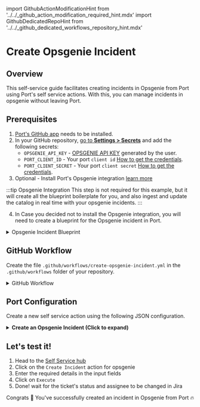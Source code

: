 import GithubActionModificationHint from '../../\_github_action_modification_required_hint.mdx'
import GithubDedicatedRepoHint from '../../\_github_dedicated_workflows_repository_hint.mdx'

# Create Opsgenie Incident

## Overview
This self-service guide facilitates creating incidents in Opsgenie from Port using Port's self service actions. With this, you can manage incidents in opsgenie without leaving Port.

## Prerequisites
1. [Port's GitHub app](https://github.com/apps/getport-io) needs to be installed.
2. In your GitHub repository, [go to **Settings > Secrets**](https://docs.github.com/en/actions/security-guides/using-secrets-in-github-actions#creating-secrets-for-a-repository) and add the following secrets:
   - `OPSGENIE_API_KEY` - [OPSGENIE API KEY](https://getport-test.app.opsgenie.com/settings/api-key-management) generated by the user.
   - `PORT_CLIENT_ID` - Your port `client id` [How to get the credentials](https://docs.getport.io/build-your-software-catalog/sync-data-to-catalog/api/#find-your-port-credentials).
   - `PORT_CLIENT_SECRET` - Your port `client secret` [How to get the credentials](https://docs.getport.io/build-your-software-catalog/sync-data-to-catalog/api/#find-your-port-credentials).
3. Optional - Install Port's Opsgenie integration [learn more](http://localhost:4000/build-your-software-catalog/sync-data-to-catalog/incident-management/opsgenie)

  :::tip Opsgenie Integration
  This step is not required for this example, but it will create all the blueprint boilerplate for you, and also ingest and update the catalog in real time with your opsgenie incidents.
  :::

4. In Case you decided not to install the Opsgenie integration, you will need to create a blueprint for the Opsgenie incident in Port.

<details>
<summary> Opsgenie Incident Blueprint </summary>

```json showLineNumbers
{
  "identifier": "opsGenieIncident",
  "description": "This blueprint represents an OpsGenie incident in our software catalog",
  "title": "OpsGenie Incident",
  "icon": "OpsGenie",
  "schema": {
    "properties": {
      "description": {
        "title": "Description",
        "type": "string"
      },
      "status": {
        "type": "string",
        "title": "Status",
        "enum": ["closed", "open", "resolved"],
        "enumColors": {
          "closed": "blue",
          "open": "red",
          "resolved": "green"
        },
        "description": "The status of the incident"
      },
      "url": {
        "type": "string",
        "format": "url",
        "title": "URL"
      },
      "tags": {
        "type": "array",
        "items": {
          "type": "string"
        },
        "title": "Tags"
      },
      "responders": {
        "type": "array",
        "title": "Responders",
        "description": "Responders to the alert"
      },
      "priority": {
        "type": "string",
        "title": "Priority"
      },
      "createdAt": {
        "title": "Create At",
        "type": "string",
        "format": "date-time"
      },
      "updatedAt": {
        "title": "Updated At",
        "type": "string",
        "format": "date-time"
      }
    },
    "required": []
  },
  "mirrorProperties": {},
  "calculationProperties": {},
  "relations": {
    "services": {
      "title": "Impacted Services",
      "target": "opsGenieService",
      "many": true,
      "required": false
    }
  }
}
```
</details>

## GitHub Workflow

Create the file `.github/workflows/create-opsgenie-incident.yml` in the `.github/workflows` folder of your repository.

<GithubDedicatedRepoHint/>

<details>
<summary>GitHub Workflow</summary>

```yaml showLineNumbers title="create-opsgenie-incident.yml"
name: Create Opsgenie Incident

on:
  workflow_dispatch:
    inputs:
      message:
        type: string
        required: true
      description:
        type: string
        required: false
      responders:
        type: string
        required: false
      tags:
        type: string
        required: false
      details:
        type: string
        required: false
      priority:
        required: false
        type: string
      note:
        required: false
        type: string
      impactedServices:
        required: false
        type: string
      notifyStakeholders:
        required: false
        type: boolean
      port_context:
        required: true
        description: includes blueprint, run ID, and entity identifier from Port.

jobs:
  create-entity-in-port-and-update-run:
    runs-on: ubuntu-latest
    steps:
      - name: Inform start of Opsgenie incident creation
        uses: port-labs/port-github-action@v1
        with:
          clientId: ${{ secrets.PORT_CLIENT_ID }}
          clientSecret: ${{ secrets.PORT_CLIENT_SECRET }}
          baseUrl: https://api.getport.io
          operation: PATCH_RUN
          runId: ${{fromJson(inputs.port_context).run_id}}
          logMessage: Starting request to create Opsgenie incident
      
      - name: Create a Opsgenie incident
        uses: fjogeleit/http-request-action@v1
        with:
          url: "https://api.opsgenie.com/v1/incidents/create"
          method: "POST"
          customHeaders: '{"Content-Type": "application/json", "Authorization": "GenieKey ${{ secrets.OPSGENIE_API_KEY }}"}'
          data: '{"message": "${{ inputs.message }}", "description": "${{ inputs.description }}", "responders": ${{ inputs.responders }}, "tags": ${{ inputs.tags }}, "details": ${{ inputs.details }}, "priority": "${{ inputs.priority }}", "note": "${{ inputs.note }}", "impactedServices": ${{ inputs.impactedServices }}, "notifyStakeholders": ${{ inputs.notifyStakeholders }}}'

      - name: Inform completion of Opsgenie incident creation
        uses: port-labs/port-github-action@v1
        with:
          clientId: ${{ secrets.PORT_CLIENT_ID }}
          clientSecret: ${{ secrets.PORT_CLIENT_SECRET }}
          baseUrl: https://api.getport.io
          operation: PATCH_RUN
          runId: ${{fromJson(inputs.port_context).run_id}}
          logMessage: Finished request to create Opsgenie incident
```
</details>

## Port Configuration

Create a new self service action using the following JSON configuration.

<details>
<summary><b>Create an Opsgenie Incident (Click to expand)</b></summary>

<GithubActionModificationHint/>

```json showLineNumbers
{
  "identifier": "opsGenieIncident_create_incident",
  "title": "Create Incident",
  "icon": "OpsGenie",
  "description": "Triggers Opsgenie incident",
  "trigger": {
    "type": "self-service",
    "operation": "CREATE",
    "userInputs": {
      "properties": {
        "message": {
          "icon": "OpsGenie",
          "title": "Message",
          "description": "Message of the incident",
          "type": "string",
          "maxLength": 130
        },
        "description": {
          "title": "Description",
          "description": "Description field of the incident that is generally used to provide a detailed information about the incident.",
          "type": "string",
          "icon": "OpsGenie",
          "maxLength": 15000
        },
        "responders": {
          "items": {
            "type": "object"
          },
          "title": "Responders",
          "description": "Teams/users that the incident is routed to via notifications. type field is mandatory for each item, where possible values are team, user.",
          "type": "array",
          "icon": "OpsGenie"
        },
        "tags": {
          "items": {
            "type": "string",
            "maxLength": 50
          },
          "title": "Tags",
          "description": "Tags of the incident.",
          "type": "array",
          "icon": "OpsGenie"
        },
        "details": {
          "title": "Details",
          "description": "Map of key-value pairs to use as custom properties of the incident.",
          "type": "object",
          "icon": "OpsGenie"
        },
        "priority": {
          "title": "Priority",
          "icon": "OpsGenie",
          "description": "Priority level of the incident. Possible values are P1, P2, P3, P4 and P5. Default value is P3.",
          "type": "string",
          "default": "P3",
          "enum": [
            "P1",
            "P2",
            "P3",
            "P4",
            "P5"
          ],
          "enumColors": {
            "P1": "lightGray",
            "P2": "lightGray",
            "P3": "lightGray",
            "P4": "lightGray",
            "P5": "lightGray"
          }
        },
        "note": {
          "icon": "OpsGenie",
          "title": "Note",
          "description": "Additional note that is added while creating the incident.",
          "type": "string",
          "maxLength": 25000
        },
        "impactedServices": {
          "title": "Impacted Services",
          "description": "Services on which incident will be created.",
          "icon": "OpsGenie",
          "type": "array",
          "items": {
            "type": "string",
            "format": "entity",
            "blueprint": "opsGenieService"
          }
        },
        "notifyStakeholders": {
          "icon": "OpsGenie",
          "title": "Notify Stakeholders",
          "description": "Indicate whether stakeholders are notified or not. Default value is false.",
          "type": "boolean",
          "default": false
        }
      },
      "required": [
        "message"
      ],
      "order": [
        "message",
        "description",
        "responders",
        "tags",
        "details",
        "priority",
        "note",
        "impactedServices",
        "notifyStakeholders"
      ]
    },
    "blueprintIdentifier": "opsGenieIncident"
  },
  "invocationMethod": {
    "type": "GITHUB",
    "org": "<GITHUB_ORG>",
    "repo": "<GITHUB_REPO>",
    "workflow": "trigger-opsgenie-incident.yml",
    "workflowInputs": {
      "{{if (.inputs | has(\"ref\")) then \"ref\" else null end}}": "{{.inputs.\"ref\"}}",
      "{{if (.inputs | has(\"message\")) then \"message\" else null end}}": "{{.inputs.\"message\"}}",
      "{{if (.inputs | has(\"description\")) then \"description\" else null end}}": "{{.inputs.\"description\"}}",
      "{{if (.inputs | has(\"responders\")) then \"responders\" else null end}}": "{{.inputs.\"responders\"}}",
      "{{if (.inputs | has(\"tags\")) then \"tags\" else null end}}": "{{.inputs.\"tags\"}}",
      "{{if (.inputs | has(\"details\")) then \"details\" else null end}}": "{{.inputs.\"details\"}}",
      "{{if (.inputs | has(\"priority\")) then \"priority\" else null end}}": "{{.inputs.\"priority\"}}",
      "{{if (.inputs | has(\"note\")) then \"note\" else null end}}": "{{.inputs.\"note\"}}",
      "{{if (.inputs | has(\"impactedServices\")) then \"impactedServices\" else null end}}": "{{.inputs.\"impactedServices\"}}",
      "{{if (.inputs | has(\"notifyStakeholders\")) then \"notifyStakeholders\" else null end}}": "{{.inputs.\"notifyStakeholders\"}}",
      "port_context": {
        "blueprint": "{{.action.blueprint}}",
        "entity": "{{.entity.identifier}}",
        "run_id": "{{.run.id}}"
      }
    },
    "reportWorkflowStatus": true
  },
  "requiredApproval": false,
  "publish": true
}
```
</details>

## Let's test it!

1. Head to the [Self Service hub](https://app.getport.io/self-serve)
2. Click on the `Create Incident` action for opsgenie
5. Enter the required details in the input fields
6. Click on `Execute`
7. Done! wait for the ticket's status and assignee to be changed in Jira

Congrats 🎉 You've successfully created an incident in Opsgenie from Port 🔥